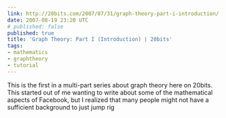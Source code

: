 ```yaml
---
link: http://20bits.com/2007/07/31/graph-theory-part-i-introduction/
date: 2007-08-19 23:20 UTC
# published: false
published: true
title: 'Graph Theory: Part I (Introduction) | 20bits'
tags:
- mathematics
- graphtheory
- tutorial
---
```


This is the first in a multi-part series about graph theory here on 20bits. This started out of me wanting to write about some of the mathematical aspects of Facebook, but I realized that many people might not have a sufficient background to just jump rig

